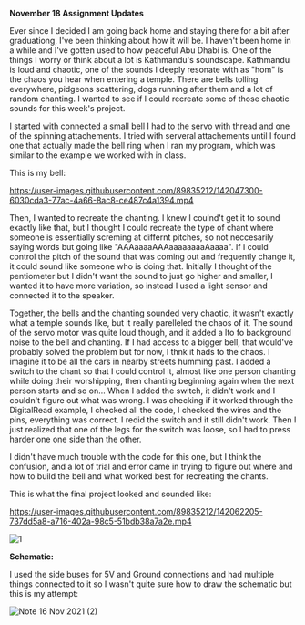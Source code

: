 **November 18 Assignment Updates**

Ever since I decided I am going back home and staying there for a bit after graduationg, I've been thinking about how it will be. I haven't been home in a while and I've gotten used to how peaceful Abu Dhabi is. One of the things I worry or think about a lot is Kathmandu's soundscape. Kathmandu is loud and chaotic, one of the sounds I deeply resonate with as "hom" is the chaos you hear when entering a temple. There are bells tolling everywhere, pidgeons scattering, dogs running after them and a lot of random chanting. I wanted to see if I could recreate some of those chaotic sounds for this week's project. 


I started with connected a small bell I had to the servo with thread and one of the spinning attachements. I tried with serveral attachements until I found one that actually made the bell ring when I ran my program, which was similar to the example we worked with in class. 

This is my bell: 


https://user-images.githubusercontent.com/89835212/142047300-6030cda3-77ac-4a66-8ac8-ce487c4a1394.mp4

Then, I wanted to recreate the chanting. I knew I coulnd't get it to sound exactly like that, but I thought I could recreate the type of chant where someone is essentially screming at differnt pitches, so not neccesarily saying words but going like "AAAaaaaAAAaaaaaaaaAaaaa". If I could control the pitch of the sound that was coming out and frequently change it, it could sound like someone who is doing that. Initially I thought of the pentiometer but I didn't want the sound to just go higher and smaller, I wanted it to have more variation, so instead I used a light sensor and connected it to the speaker. 

Together, the bells and the chanting sounded very chaotic, it wasn't exactly what a temple sounds like, but it really parelleled the chaos of it. The sound of the servo motor was quite loud though, and it added a lto fo background noise to the bell and chanting. If I had access to a bigger bell, that would've probably solved the problem but for now, I thnk it hads to the chaos. I imagine it to be all the cars in nearby streets humming past. I added a switch to the chant so that I could control it, almost like one person chanting while doing their worshipping, then chanting beginning again when the next person starts and so on... When I added the switch, it didn't work and I couldn't figure out what was wrong. I was checking if it worked through the DigitalRead example, I checked all the code, I checked the wires and the pins, everything was correct. I redid the switch and it still didn't work. Then I just realized that one of the legs for the switch was loose, so I had to press harder one one side than the other. 

I didn't have much trouble with the code for this one, but I think the confusion, and a lot of trial and error came in trying to figure out where and how to build the bell and what worked best for recreating the chants. 

This is what the final project looked and sounded like: 

https://user-images.githubusercontent.com/89835212/142062205-737dd5a8-a716-402a-98c5-51bdb38a7a2e.mp4

![1](https://user-images.githubusercontent.com/89835212/142062226-681bfab3-6de8-41e0-b37a-1a3d518e90d7.jpeg)



**Schematic:**

I used the side buses for 5V and Ground connections and had multiple things connected to it so I wasn't quite sure how to draw the schematic but this is my attempt: 


![Note 16 Nov 2021 (2)](https://user-images.githubusercontent.com/89835212/142062817-9f96711a-57a4-4b94-bac1-1cc66ec2a6b4.jpg)



